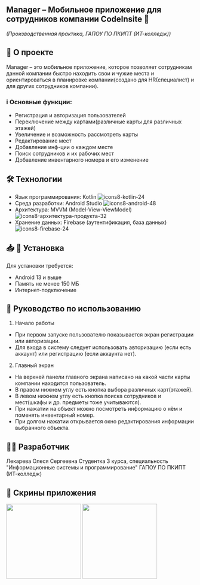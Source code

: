 ## Manager – Мобильное приложение для сотрудников компании CodeInsite 📱
*(Производственная практика, ГАПОУ ПО ПКИПТ (ИТ-колледж))*

## 📌 О проекте
Manager – это мобильное приложение, которое позволяет сотрудникам данной компании быстро находить свои и чужие места и ориентироваться в планировке компании(создано для HR(специалист) и для других сотрудников компании).

### ℹ️ Основные функции:
- Регистрация и авторизация пользователей
- Переключение между картами(различные карты для различных этажей)
- Увеличение и возможность рассмотреть карты
- Редактирование мест
- Добавление инф-ции о каждом месте
- Поиск сотрудников и их рабочих мест
- Добавление инвентарного номера и его изменение

## 🛠 Технологии
- Язык программирования: Kotlin ![icons8-kotlin-24](https://github.com/user-attachments/assets/dd22db24-423b-4bcd-ac42-55ab4442bf34)
- Среда разработки: Android Studio ![icons8-android-48](https://github.com/user-attachments/assets/3ed31c38-27b7-4a0f-a5a9-d355f250014a)
- Архитектура: MVVM (Model-View-ViewModel) ![icons8-архитектура-продукта-32](https://github.com/user-attachments/assets/a199d00b-f379-4408-8f30-b051c20f44fa)
- Хранение данных: Firebase (аутентификация, база данных) ![icons8-firebase-24](https://github.com/user-attachments/assets/eb1eae08-2d26-4d26-a36d-55d70b4914fc)

## 📥 📲 Установка
Для установки требуется:
- Android 13 и выше
- Память не менее 150 МБ
- Интернет-подключение

## 📄 Руководство по использованию
1. Начало работы
- При первом запуске пользователю показывается экран регистрации или авторизации.
- Для входа в систему следует использовать авторизацию (если есть аккаунт) или регистрацию (если аккаунта нет).

2. Главный экран
- На верхней панели главного экрана написано на какой части карты компании находится пользователь.
- В правом нижнем углу есть кнопка выбора различных карт(этажей).
- В левом нижнем углу есть кнопка поиска сотрудников и мест(шкафы и др. предметы тоже учитываются).
- При нажатии на объект можно посмотреть информацию о нём и поменять инвентарный номер.
- При долгом нажатии открывается окно редактирования информации выбранного объекта.


## 👩‍💻 Разработчик
Лекарева Олеся Сергеевна
Студентка 3 курса, специальность "Информационные системы и программирование"
ГАПОУ ПО ПКИПТ (ИТ-колледж)

## 📲 Скрины приложения
<img src="![photo_2025-08-26_20-19-50](https://github.com/user-attachments/assets/bd85f432-d431-437b-af20-918624b74c00)" width="200"> 
<img src="![photo_2025-08-26_20-19-52](https://github.com/user-attachments/assets/b4a5f487-5b9b-4ef1-b764-a711cbce96d9)" width="200">

